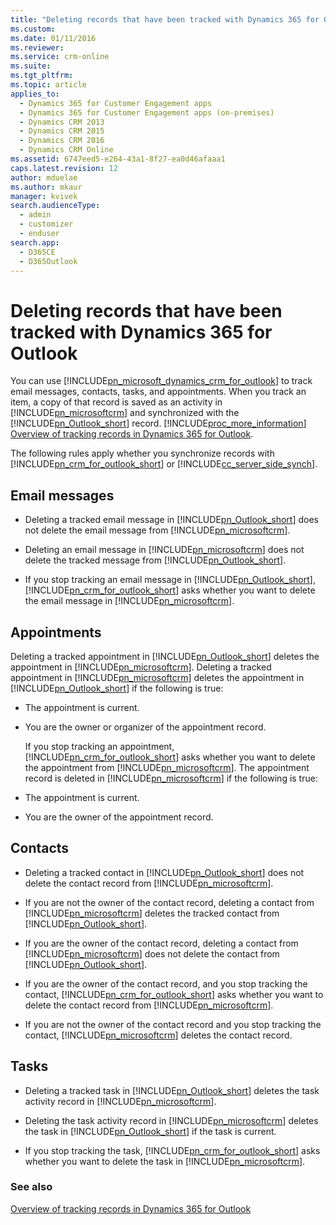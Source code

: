 ```yaml
---
title: "Deleting records that have been tracked with Dynamics 365 for Outlook | MicrosoftDocs"
ms.custom: 
ms.date: 01/11/2016
ms.reviewer: 
ms.service: crm-online
ms.suite: 
ms.tgt_pltfrm: 
ms.topic: article
applies_to: 
  - Dynamics 365 for Customer Engagement apps 
  - Dynamics 365 for Customer Engagement apps (on-premises)
  - Dynamics CRM 2013
  - Dynamics CRM 2015
  - Dynamics CRM 2016
  - Dynamics CRM Online
ms.assetid: 6747eed5-e264-43a1-8f27-ea0d46afaaa1
caps.latest.revision: 12
author: mduelae
ms.author: mkaur
manager: kvivek
search.audienceType: 
  - admin
  - customizer
  - enduser
search.app: 
  - D365CE
  - D365Outlook
---
```

# Deleting records that have been tracked with Dynamics 365 for Outlook
You can use [!INCLUDE[pn_microsoft_dynamics_crm_for_outlook](../../includes/pn-microsoft-dynamics-crm-for-outlook.md)] to track email messages, contacts, tasks, and appointments. When you track an item, a copy of that record is saved as an activity in [!INCLUDE[pn_microsoftcrm](../../includes/pn-microsoftcrm.md)] and synchronized with the [!INCLUDE[pn_Outlook_short](../../includes/pn-outlook-short.md)] record. [!INCLUDE[proc_more_information](../../includes/proc-more-information.md)] [Overview of tracking records in Dynamics 365 for Outlook](overview-tracking-records.md).  
  
 The following rules apply whether you synchronize records with [!INCLUDE[pn_crm_for_outlook_short](../../includes/pn-crm-for-outlook-short.md)] or [!INCLUDE[cc_server_side_synch](../../includes/cc-server-side-synch.md)].  
  
## Email messages  
  
- Deleting a tracked email message in [!INCLUDE[pn_Outlook_short](../../includes/pn-outlook-short.md)] does not delete the email message from [!INCLUDE[pn_microsoftcrm](../../includes/pn-microsoftcrm.md)].  
  
- Deleting an email message in [!INCLUDE[pn_microsoftcrm](../../includes/pn-microsoftcrm.md)] does not delete the tracked message from [!INCLUDE[pn_Outlook_short](../../includes/pn-outlook-short.md)].  
  
- If you stop tracking an email message in [!INCLUDE[pn_Outlook_short](../../includes/pn-outlook-short.md)], [!INCLUDE[pn_crm_for_outlook_short](../../includes/pn-crm-for-outlook-short.md)] asks whether you want to delete the email message in [!INCLUDE[pn_microsoftcrm](../../includes/pn-microsoftcrm.md)].  
  
## Appointments  
 Deleting a tracked appointment in [!INCLUDE[pn_Outlook_short](../../includes/pn-outlook-short.md)] deletes the appointment in [!INCLUDE[pn_microsoftcrm](../../includes/pn-microsoftcrm.md)]. Deleting a tracked appointment in [!INCLUDE[pn_microsoftcrm](../../includes/pn-microsoftcrm.md)] deletes the appointment in [!INCLUDE[pn_Outlook_short](../../includes/pn-outlook-short.md)] if the following is true:  
  
- The appointment is current.  
  
- You are the owner or organizer of the appointment record.  
  
  If you stop tracking an appointment, [!INCLUDE[pn_crm_for_outlook_short](../../includes/pn-crm-for-outlook-short.md)] asks whether you want to delete the appointment from [!INCLUDE[pn_microsoftcrm](../../includes/pn-microsoftcrm.md)]. The appointment record is deleted in [!INCLUDE[pn_microsoftcrm](../../includes/pn-microsoftcrm.md)] if the following is true:  
  
- The appointment is current.  
  
- You are the owner of the appointment record.  
  
## Contacts  
  
- Deleting a tracked contact in [!INCLUDE[pn_Outlook_short](../../includes/pn-outlook-short.md)] does not delete the contact record from [!INCLUDE[pn_microsoftcrm](../../includes/pn-microsoftcrm.md)].  
  
- If you are not the owner of the contact record, deleting a contact from [!INCLUDE[pn_microsoftcrm](../../includes/pn-microsoftcrm.md)] deletes the tracked contact from [!INCLUDE[pn_Outlook_short](../../includes/pn-outlook-short.md)].  
  
- If you are the owner of the contact record, deleting a contact from [!INCLUDE[pn_microsoftcrm](../../includes/pn-microsoftcrm.md)] does not delete the contact from [!INCLUDE[pn_Outlook_short](../../includes/pn-outlook-short.md)].  
  
- If you are the owner of the contact record, and you stop tracking the contact, [!INCLUDE[pn_crm_for_outlook_short](../../includes/pn-crm-for-outlook-short.md)] asks whether you want to delete the contact record from [!INCLUDE[pn_microsoftcrm](../../includes/pn-microsoftcrm.md)].  
  
- If you are not the owner of the contact record and you stop tracking the contact, [!INCLUDE[pn_microsoftcrm](../../includes/pn-microsoftcrm.md)] deletes the contact record.  
  
## Tasks  
  
- Deleting a tracked task in [!INCLUDE[pn_Outlook_short](../../includes/pn-outlook-short.md)] deletes the task activity record in [!INCLUDE[pn_microsoftcrm](../../includes/pn-microsoftcrm.md)].  
  
- Deleting the task activity record in [!INCLUDE[pn_microsoftcrm](../../includes/pn-microsoftcrm.md)] deletes the task in [!INCLUDE[pn_Outlook_short](../../includes/pn-outlook-short.md)] if the task is current.  
  
- If you stop tracking the task, [!INCLUDE[pn_crm_for_outlook_short](../../includes/pn-crm-for-outlook-short.md)] asks whether you want to delete the task in [!INCLUDE[pn_microsoftcrm](../../includes/pn-microsoftcrm.md)].  
  
### See also  
 [Overview of tracking records in Dynamics 365 for Outlook](overview-tracking-records.md)   
